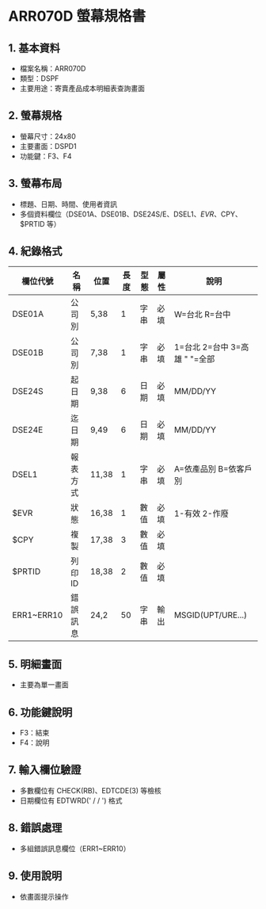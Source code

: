 # ARR070D 螢幕規格書

## 1. 基本資料
- 檔案名稱：ARR070D
- 類型：DSPF
- 主要用途：寄賣產品成本明細表查詢畫面

## 2. 螢幕規格
- 螢幕尺寸：24x80
- 主要畫面：DSPD1
- 功能鍵：F3、F4

## 3. 螢幕布局
- 標題、日期、時間、使用者資訊
- 多個資料欄位（DSE01A、DSE01B、DSE24S/E、DSEL1、$EVR、$CPY、$PRTID 等）

## 4. 紀錄格式
| 欄位代號 | 名稱 | 位置 | 長度 | 型態 | 屬性 | 說明 |
|----------|------|------|------|------|------|------|
| DSE01A   | 公司別|5,38 | 1    | 字串 | 必填 | W=台北 R=台中 |
| DSE01B   | 公司別|7,38 | 1    | 字串 | 必填 | 1=台北 2=台中 3=高雄 " "=全部 |
| DSE24S   | 起日期|9,38 | 6    | 日期 | 必填 | MM/DD/YY |
| DSE24E   | 迄日期|9,49 | 6    | 日期 | 必填 | MM/DD/YY |
| DSEL1    | 報表方式|11,38| 1    | 字串 | 必填 | A=依產品別 B=依客戶別 |
| $EVR     | 狀態 |16,38| 1    | 數值 | 必填 | 1-有效 2-作廢 |
| $CPY     | 複製 |17,38| 3    | 數值 | 必填 |      |
| $PRTID   | 列印ID|18,38| 2    | 數值 | 必填 |      |
| ERR1~ERR10| 錯誤訊息|24,2| 50   | 字串 | 輸出 | MSGID(UPT/URE...) |

## 5. 明細畫面
- 主要為單一畫面

## 6. 功能鍵說明
- F3：結束
- F4：說明

## 7. 輸入欄位驗證
- 多數欄位有 CHECK(RB)、EDTCDE(3) 等檢核
- 日期欄位有 EDTWRD('  /  /  ') 格式

## 8. 錯誤處理
- 多組錯誤訊息欄位（ERR1~ERR10）

## 9. 使用說明
- 依畫面提示操作 